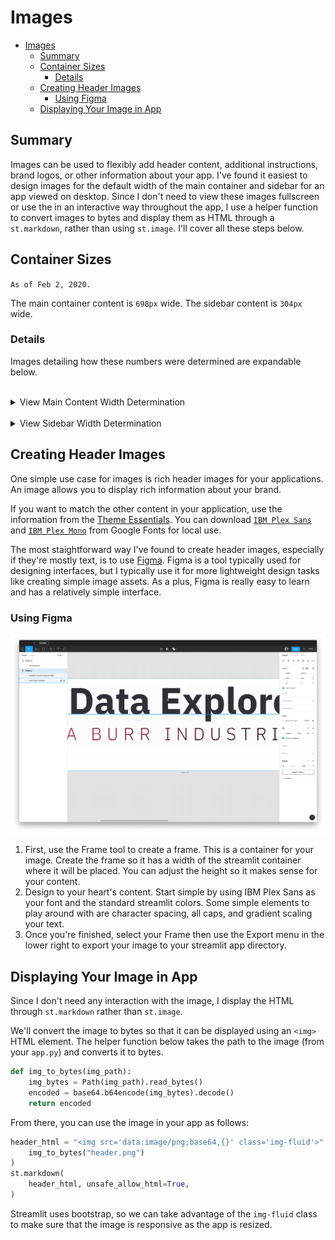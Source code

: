 # Images

- [Images](#images)
  - [Summary](#summary)
  - [Container Sizes](#container-sizes)
    - [Details](#details)
  - [Creating Header Images](#creating-header-images)
    - [Using Figma](#using-figma)
  - [Displaying Your Image in App](#displaying-your-image-in-app)

## Summary
Images can be used to flexibly add header content, additional instructions, brand logos, or other information about your app. I've found it easiest to design images for the default width of the main container and sidebar for an app viewed on desktop. Since I don't need to view these images fullscreen or use the in an interactive way throughout the app, I use a helper function to convert images to bytes and display them as HTML through a `st.markdown`, rather than using `st.image`. I'll cover all these steps below.

## Container Sizes
`As of Feb 2, 2020.`

The main container content is `698px` wide. The sidebar content is `304px` wide.

### Details

Images detailing how these numbers were determined are expandable below.

<br>

<details>

<summary>View Main Content Width Determination</summary>

[![Main Content Width](./images/main-width.png)](./images/main-width.png)

</details>

<br>

<details>

<summary>View Sidebar Width Determination</summary>

[![Sidebar Content Width](./images/sidebar-width.png)](./images/sidebar-width.png)

</details>

## Creating Header Images

One simple use case for images is rich header images for your applications. An image allows you to display rich information about your brand. 

If you want to match the other content in your application, use the information from the [Theme Essentials](./essentials.md). You can download [`IBM Plex Sans`](https://fonts.google.com/specimen/IBM+Plex+Sans) and [`IBM Plex Mono`](https://fonts.google.com/specimen/IBM+Plex+Mono) from Google Fonts for local use.

The most staightforward way I've found to create header images, especially if they're mostly text, is to use [Figma](https://www.figma.com/). Figma is a tool typically used for designing interfaces, but I typically use it for more lightweight design tasks like creating simple image assets. As a plus, Figma is really easy to learn and has a relatively simple interface.

### Using Figma

[![Figma Example](./images/figma-example.png)](./images/figma-example.png)

1. First, use the Frame tool to create a frame. This is a container for your image. Create the frame so it has a width of the streamlit container where it will be placed. You can adjust the height so it makes sense for your content.
2. Design to your heart's content. Start simple by using IBM Plex Sans as your font and the standard streamlit colors. Some simple elements to play around with are character spacing, all caps, and gradient scaling your text.
3. Once you're finished, select your Frame then use the Export menu in the lower right to export your image to your streamlit app directory.


## Displaying Your Image in App

Since I don't need any interaction with the image, I display the HTML through `st.markdown` rather than `st.image`. 

We'll convert the image to bytes so that it can be displayed using an `<img>` HTML element. The helper function below takes the path to the image (from your `app.py`) and converts it to bytes.

```python
def img_to_bytes(img_path):
    img_bytes = Path(img_path).read_bytes()
    encoded = base64.b64encode(img_bytes).decode()
    return encoded
```

From there, you can use the image in your app as follows:

```python
header_html = "<img src='data:image/png;base64,{}' class='img-fluid'>".format(
    img_to_bytes("header.png")
)
st.markdown(
    header_html, unsafe_allow_html=True,
)
```

Streamlit uses bootstrap, so we can take advantage of the `img-fluid` class to make sure that the image is responsive as the app is resized. 
